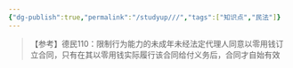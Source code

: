 ```yaml
---
{"dg-publish":true,"permalink":"/studyup///","tags":["知识点","民法"]}
---
```


>【参考】德民110：限制行为能力的未成年未经法定代理人同意以零用钱订立合同，只有在其以零用钱实际履行该合同给付义务后，合同才自始有效